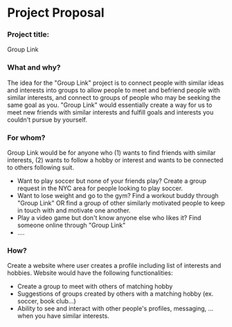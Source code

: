 # Project Proposal

### Project title:

Group Link

### What and why?

The idea for the "Group Link" project is to connect people with similar ideas and interests into groups to allow people to meet and befriend people with similar interests, and connect to groups of people who may be seeking the same goal as you.
"Group Link" would essentially create a way for us to meet new friends with similar interests and fulfill goals and interests you couldn't pursue by yourself. 

### For whom?

Group Link would be for anyone who (1) wants to find friends with similar interests, (2) wants to follow a hobby or interest and wants to be connected to others following suit.
- Want to play soccer but none of your friends play? Create a group request in the NYC area for people looking to play soccer.
- Want to lose weight and go to the gym? Find a workout buddy through "Group Link" OR find a group of other similarly motivated people to keep in touch with and motivate one another.
- Play a video game but don't know anyone else who likes it? Find someone online through "Group Link"
- ....

### How?

Create a website where user creates a profile including list of interests and hobbies. Website would have the following functionalities:
- Create a group to meet with others of matching hobby
- Suggestions of groups created by others with a matching hobby (ex. soccer, book club...)
- Ability to see and interact with other people's profiles, messaging, ... when you have similar interests.
